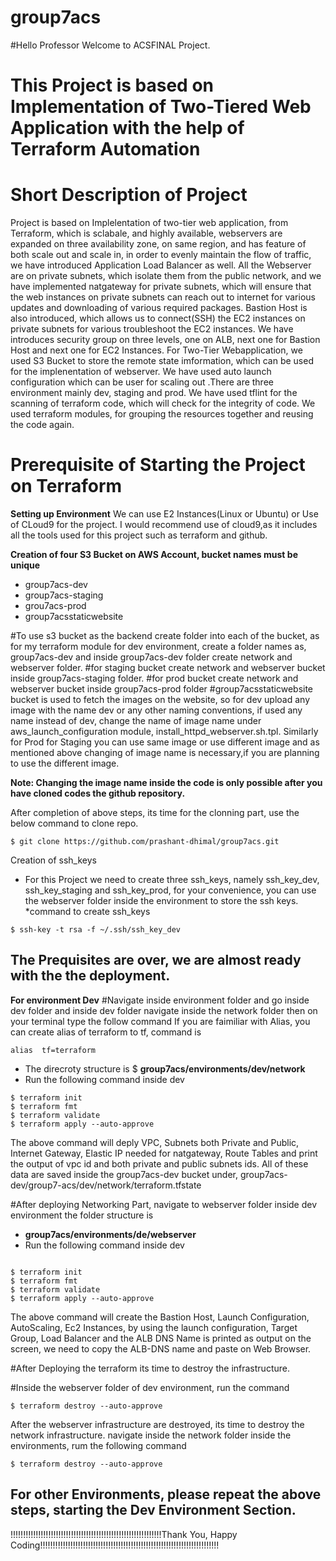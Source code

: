 # group7acs
#Hello Professor Welcome to ACSFINAL Project. 
# This Project is based on Implementation of Two-Tiered Web Application with the help of Terraform Automation
# Short Description of Project
Project is based on Implelentation of two-tier web application, from Terraform, which is sclabale, and highly available, webservers are expanded on three availability zone, on same region, and has feature of both scale out and scale in, in order to evenly maintain the flow of traffic, we have introduced Application Load Balancer as well. All the Webserver are on private subnets, which isolate them from the public network, and we have implemented natgateway for private subnets, which will ensure that the web instances on private subnets can reach out to internet for various updates and downloading of various required packages. Bastion Host is also introduced, which allows us to connect(SSH) the EC2 instances on private subnets for various troubleshoot the EC2 instances. We have introduces security group on three levels, one on ALB, next one for Bastion Host and next one for EC2 Instances. For Two-Tier Webapplication, we used S3 Bucket to store the remote state imformation, which can be used for the implenentation of webserver. We have used auto launch configuration which can be user for scaling out .There are three environment mainly dev, staging and prod. We have used tflint for the scanning of terraform code, which will check for the integrity of code. We used terraform modules, for grouping the resources together and reusing the code again. 

# Prerequisite of Starting the Project on Terraform
**Setting up Environment**
We can use E2 Instances(Linux or Ubuntu) or Use of CLoud9 for the project. I would recommend use of cloud9,as it includes all the tools used for this project such as terraform and github.

 **Creation of four S3 Bucket on AWS Account, bucket names must be unique**
* group7acs-dev
* group7acs-staging
* grou7acs-prod
* group7acsstaticwebsite

#To use s3 bucket as the backend create folder into each of the bucket, as for my terraform module for dev environment, create a folder names as,  group7acs-dev and inside group7acs-dev folder create network and webserver folder.
#for staging bucket create network and webserver bucket inside group7acs-staging folder.
#for prod bucket create network and webserver bucket inside group7acs-prod folder
#group7acsstaticwebsite bucket is used to fetch the images on the website, so for dev upload any image with the name dev or any other naming conventions, if used any name instead of dev, change the name of image name under aws_launch_configuration module, install_httpd_webserver.sh.tpl. Similarly for Prod for Staging you can use same image or use different image and as mentioned above changing of image name is necessary,if you are planning to use the different image. 


**Note: Changing the image name inside the code is only possible after you have cloned codes the github repository.**

After completion of above steps, its time for the clonning part, use the below command to clone repo.
```
$ git clone https://github.com/prashant-dhimal/group7acs.git

```
Creation of ssh_keys
* For this Project we need to create three ssh_keys, namely ssh_key_dev, ssh_key_staging and ssh_key_prod, for your convenience, you can use the webserver folder inside the environment to store the ssh keys.
*command to create ssh_keys
 ```
 $ ssh-key -t rsa -f ~/.ssh/ssh_key_dev
 
 ```

## The Prequisites are over, we are almost ready with the the deployment.
**For environment Dev**
#Navigate inside environment folder and go inside dev folder and inside dev folder navigate inside the network folder then on your terminal type the follow command
If you are faimiliar with Alias, you can create alias of terraform to tf, command is 
```
alias  tf=terraform

```
* The direcroty structure is 
$ **group7acs/environments/dev/network**
* Run the following command inside dev
```
$ terraform init
$ terraform fmt
$ terraform validate
$ terraform apply --auto-approve

```
The above command will deply VPC, Subnets both Private and Public, Internet Gateway, Elastic IP needed for natgateway, Route Tables and print the output of vpc id and both private and public subnets ids. All of these data are saved inside the group7acs-dev bucket under, group7acs-dev/group7-acs/dev/network/terraform.tfstate

#After deploying Networking Part, navigate to webserver folder inside dev environment
the folder structure is 
* **group7acs/environments/de/webserver**
* Run the following command inside dev
```

$ terraform init
$ terraform fmt
$ terraform validate
$ terraform apply --auto-approve
```

The above command will create the Bastion Host, Launch Configuration, AutoScaling, Ec2 Instances, by using the launch configuration, Target Group, Load Balancer and the ALB DNS Name is printed as output on the screen, we need to copy the ALB-DNS name and paste on Web Browser.

#After Deploying the terraform its time to destroy the infrastructure.

#Inside the webserver folder of dev environment, run the command
```
$ terraform destroy --auto-approve

```


After the webserver infrastructure are destroyed, its time to destroy the network infrastructure.
navigate inside the network folder inside the environments, rum the following command
```
$ terraform destroy --auto-approve  

```

## For other Environments, please repeat the above steps, starting the Dev Environment Section.

!!!!!!!!!!!!!!!!!!!!!!!!!!!!!!!!!!!!!!!!!!!!!!!!!!!!!!!!!!!!Thank You, Happy Coding!!!!!!!!!!!!!!!!!!!!!!!!!!!!!!!!!!!!!!!!!!!!!!!!!!!!!!!!!!!!!!!!!!!!!!!


